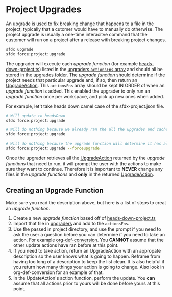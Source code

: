 # Project Upgrades
An upgrade is used to fix breaking change that happens to a file in the project, typically that a cutomer would have to manually do otherwise. The project upgrade is usually a one-time interacitve command that the customer will run on a project after a release with breaking project changes. 

```bash
sfdx upgrade
sfdx force:project:upgrade
```

The upgrader will execute each *upgrade function* (for example [heads-down-project.ts](./upgrades/heads-down-project.ts)) listed in the [upgraders `actionsFns` array](./upgrades.ts#L33) and should all be stored in the [upgrades folder](./upgrades/). The *upgrade function* should determine if the project needs that particular upgrade and, if so, then return an [UpgradeAction](./upgrades/UpgradeAction.ts). This `actionsFns` array should be kept IN ORDER of when an *upgrade function* is added. This enabled the upgrader to only run an *upgrade function* once per workspace, and pick up new ones when added.

For example, let't take heads down camel case of the sfdx-project.json file.

```bash
# Will update to headsDown
sfdx force:project:upgrade 

# Will do nothing because we already ran the all the upgrades and cached in <project>/.sfdx/upgrade-state.txt
sfdx force:project:upgrade

# Will do nothing because the upgrade function will determine it has already been done
sfdx force:project:upgrade --forceupgrade
```
Once the upgrader retrieves all the [UpgradeAction](./upgrades/UpgradeAction.ts) returned by the *upgrade functions* that need to run, it will prompt the user with the actions to make sure they want to continue. Therefore it is important to **NEVER** change any files in the *upgrade functions* and **only** in the returned [UpgradeAction](./upgrades/UpgradeAction.ts).

## Creating an Upgrade Function

Make sure you read the description above, but here is a list of steps to creat an *upgrade function*.

1. Create a new *upgrade function* based off of [heads-down-project.ts](./upgrades/heads-down-project.ts)
1. Import that file in [upgraders](./upgrades.ts) and add to the `actionsFns`.
1. Use the passed in project directory, and use the prompt if you need to ask the user a question before you can determine if you need to take an action. For example [org-def-conversion](./upgrades/org-def-conversion.ts). You **CANNOT** assume that the other update actions have ran before at this point.
1. If you need to take action, return an UpgradeAction with an appropate description so the user knows what is going to happen. Reframe from having too long of a description to keep the list clean. It is also helpful if you return how many things your action is going to change. Also look in org-def-conversion for an example of that.
1. In the UpdateAction's action function, perform the update. You **can** assume that all actions prior to yours will be done before yours at this point.